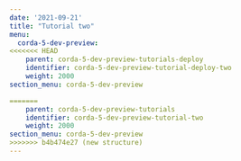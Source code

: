 ```yaml
---
date: '2021-09-21'
title: "Tutorial two"
menu:
  corda-5-dev-preview:
<<<<<<< HEAD
    parent: corda-5-dev-preview-tutorials-deploy
    identifier: corda-5-dev-preview-tutorial-deploy-two
    weight: 2000
section_menu: corda-5-dev-preview

=======
    parent: corda-5-dev-preview-tutorials
    identifier: corda-5-dev-preview-tutorial-two
    weight: 2000
section_menu: corda-5-dev-preview
>>>>>>> b4b474e27 (new structure)
---
```

